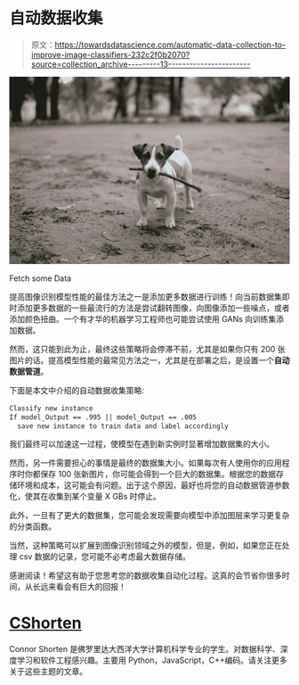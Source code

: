 # 自动数据收集

> 原文：<https://towardsdatascience.com/automatic-data-collection-to-improve-image-classifiers-232c2f0b2070?source=collection_archive---------13----------------------->

![](img/29e476195e527ee82fd561818d46f079.png)

Fetch some Data

提高图像识别模型性能的最佳方法之一是添加更多数据进行训练！向当前数据集即时添加更多数据的一些最流行的方法是尝试翻转图像，向图像添加一些噪点，或者添加颜色扭曲。一个有才华的机器学习工程师也可能尝试使用 GANs 向训练集添加数据。

然而，这只能到此为止，最终这些策略将会停滞不前，尤其是如果你只有 200 张图片的话。提高模型性能的最常见方法之一，尤其是在部署之后，是设置一个**自动数据管道**。

下面是本文中介绍的自动数据收集策略:

```
Classify new instance
If model_Output == .995 || model_Output == .005
  save new instance to train data and label accordingly
```

我们最终可以加速这一过程，使模型在遇到新实例时显著增加数据集的大小。

然而，另一件需要担心的事情是最终的数据集大小。如果每次有人使用你的应用程序时你都保存 100 张新图片，你可能会得到一个巨大的数据集。根据您的数据存储环境和成本，这可能会有问题。出于这个原因，最好也将您的自动数据管道参数化，使其在收集到某个变量 X GBs 时停止。

此外，一旦有了更大的数据集，您可能会发现需要向模型中添加图层来学习更复杂的分类函数。

当然，这种策略可以扩展到图像识别领域之外的模型，但是，例如，如果您正在处理 csv 数据的记录，您可能不必考虑最大数据存储。

感谢阅读！希望这有助于您思考您的数据收集自动化过程。这真的会节省你很多时间，从长远来看会有巨大的回报！

# [CShorten](https://medium.com/@connorshorten300)

Connor Shorten 是佛罗里达大西洋大学计算机科学专业的学生。对数据科学、深度学习和软件工程感兴趣。主要用 Python，JavaScript，C++编码。请关注更多关于这些主题的文章。